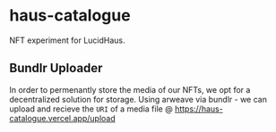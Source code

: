 # haus-catalogue

NFT experiment for LucidHaus.

## Bundlr Uploader
In order to permenantly store the media of our NFTs, we opt for a decentralized solution for storage. Using arweave via bundlr - we can upload and recieve the `URI` of a media file @ https://haus-catalogue.vercel.app/upload
